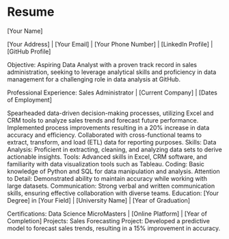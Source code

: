 # Resume
[Your Name]

[Your Address] | [Your Email] | [Your Phone Number] | [LinkedIn Profile] | [GitHub Profile]

Objective:
Aspiring Data Analyst with a proven track record in sales administration, seeking to leverage analytical skills and proficiency in data management for a challenging role in data analysis at GitHub.

Professional Experience:
Sales Administrator | [Current Company] | [Dates of Employment]

Spearheaded data-driven decision-making processes, utilizing Excel and CRM tools to analyze sales trends and forecast future performance.
Implemented process improvements resulting in a 20% increase in data accuracy and efficiency.
Collaborated with cross-functional teams to extract, transform, and load (ETL) data for reporting purposes.
Skills:
Data Analysis: Proficient in extracting, cleaning, and analyzing data sets to derive actionable insights.
Tools: Advanced skills in Excel, CRM software, and familiarity with data visualization tools such as Tableau.
Coding: Basic knowledge of Python and SQL for data manipulation and analysis.
Attention to Detail: Demonstrated ability to maintain accuracy while working with large datasets.
Communication: Strong verbal and written communication skills, ensuring effective collaboration with diverse teams.
Education:
[Your Degree] in [Your Field] | [University Name] | [Year of Graduation]

Certifications:
Data Science MicroMasters | [Online Platform] | [Year of Completion]
Projects:
Sales Forecasting Project: Developed a predictive model to forecast sales trends, resulting in a 15% improvement in accuracy.
